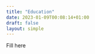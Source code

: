 ```yaml
---
title: "Education"
date: 2023-01-09T00:08:14+01:00
draft: false
layout: simple
---
```



Fill here

